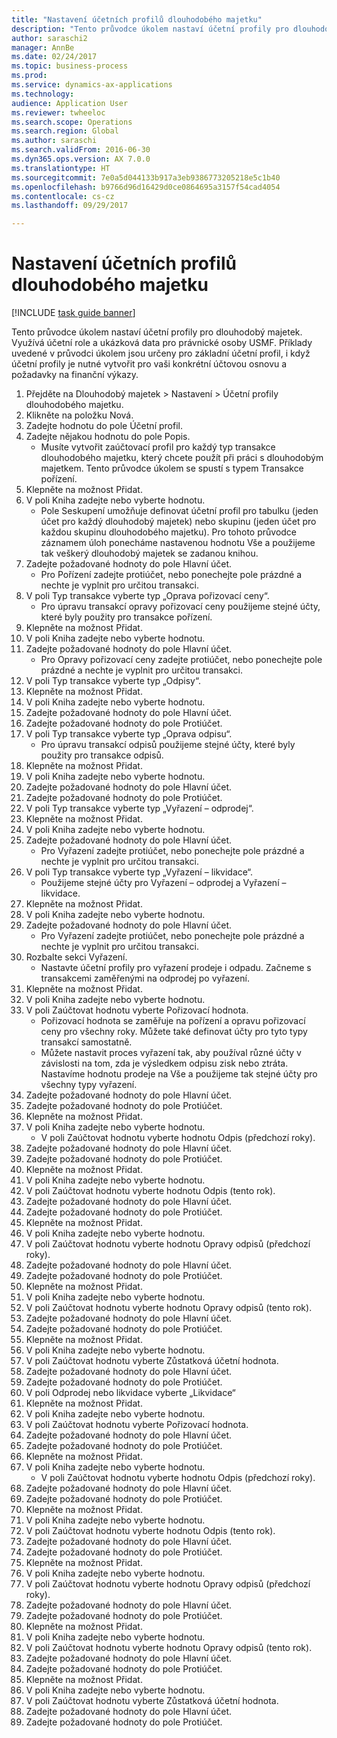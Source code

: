 ```yaml
--- 
title: "Nastavení účetních profilů dlouhodobého majetku"
description: "Tento průvodce úkolem nastaví účetní profily pro dlouhodobý majetek."
author: saraschi2
manager: AnnBe
ms.date: 02/24/2017
ms.topic: business-process
ms.prod: 
ms.service: dynamics-ax-applications
ms.technology: 
audience: Application User
ms.reviewer: twheeloc
ms.search.scope: Operations
ms.search.region: Global
ms.author: saraschi
ms.search.validFrom: 2016-06-30
ms.dyn365.ops.version: AX 7.0.0
ms.translationtype: HT
ms.sourcegitcommit: 7e0a5d044133b917a3eb9386773205218e5c1b40
ms.openlocfilehash: b9766d96d16429d0ce0864695a3157f54cad4054
ms.contentlocale: cs-cz
ms.lasthandoff: 09/29/2017

---
```

# <a name="set-up-fixed-asset-posting-profiles"></a>Nastavení účetních profilů dlouhodobého majetku

[!INCLUDE [task guide banner](../../includes/task-guide-banner.md)]

Tento průvodce úkolem nastaví účetní profily pro dlouhodobý majetek.  Využívá účetní role a ukázková data pro právnické osoby USMF.  Příklady uvedené v průvodci úkolem jsou určeny pro základní účetní profil, i když účetní profily je nutné vytvořit pro vaši konkrétní účtovou osnovu a požadavky na finanční výkazy.

1. Přejděte na Dlouhodobý majetek > Nastavení > Účetní profily dlouhodobého majetku.
2. Klikněte na položku Nová.
3. Zadejte hodnotu do pole Účetní profil.
4. Zadejte nějakou hodnotu do pole Popis.
    * Musíte vytvořit zaúčtovací profil pro každý typ transakce dlouhodobého majetku, který chcete použít při práci s dlouhodobým majetkem.  Tento průvodce úkolem se spustí s typem Transakce pořízení.  
5. Klepněte na možnost Přidat.
6. V poli Kniha zadejte nebo vyberte hodnotu.
    * Pole Seskupení umožňuje definovat účetní profil pro tabulku (jeden účet pro každý dlouhodobý majetek) nebo skupinu (jeden účet pro každou skupinu dlouhodobého majetku).  Pro tohoto průvodce záznamem úloh ponecháme nastavenou hodnotu Vše a použijeme tak veškerý dlouhodobý majetek se zadanou knihou.  
7. Zadejte požadované hodnoty do pole Hlavní účet.
    * Pro Pořízení zadejte protiúčet, nebo ponechejte pole prázdné a nechte je vyplnit pro určitou transakci.    
8. V poli Typ transakce vyberte typ „Oprava pořizovací ceny“.
    * Pro úpravu transakcí opravy pořizovací ceny použijeme stejné účty, které byly použity pro transakce pořízení.  
9. Klepněte na možnost Přidat.
10. V poli Kniha zadejte nebo vyberte hodnotu.
11. Zadejte požadované hodnoty do pole Hlavní účet.
    * Pro Opravy pořizovací ceny zadejte protiúčet, nebo ponechejte pole prázdné a nechte je vyplnit pro určitou transakci.    
12. V poli Typ transakce vyberte typ „Odpisy“.
13. Klepněte na možnost Přidat.
14. V poli Kniha zadejte nebo vyberte hodnotu.
15. Zadejte požadované hodnoty do pole Hlavní účet.
16. Zadejte požadované hodnoty do pole Protiúčet.
17. V poli Typ transakce vyberte typ „Oprava odpisu“.
    * Pro úpravu transakcí odpisů použijeme stejné účty, které byly použity pro transakce odpisů.  
18. Klepněte na možnost Přidat.
19. V poli Kniha zadejte nebo vyberte hodnotu.
20. Zadejte požadované hodnoty do pole Hlavní účet.
21. Zadejte požadované hodnoty do pole Protiúčet.
22. V poli Typ transakce vyberte typ „Vyřazení – odprodej“.
23. Klepněte na možnost Přidat.
24. V poli Kniha zadejte nebo vyberte hodnotu.
25. Zadejte požadované hodnoty do pole Hlavní účet.
    * Pro Vyřazení zadejte protiúčet, nebo ponechejte pole prázdné a nechte je vyplnit pro určitou transakci.  
26. V poli Typ transakce vyberte typ „Vyřazení – likvidace“.
    * Použijeme stejné účty pro Vyřazení – odprodej a Vyřazení – likvidace.  
27. Klepněte na možnost Přidat.
28. V poli Kniha zadejte nebo vyberte hodnotu.
29. Zadejte požadované hodnoty do pole Hlavní účet.
    * Pro Vyřazení zadejte protiúčet, nebo ponechejte pole prázdné a nechte je vyplnit pro určitou transakci.  
30. Rozbalte sekci Vyřazení.
    * Nastavte účetní profily pro vyřazení prodeje i odpadu.  Začneme s transakcemi zaměřenými na odprodej po vyřazení.  
31. Klepněte na možnost Přidat.
32. V poli Kniha zadejte nebo vyberte hodnotu.
33. V poli Zaúčtovat hodnotu vyberte Pořizovací hodnota.
    * Pořizovací hodnota se zaměřuje na pořízení a opravu pořizovací ceny pro všechny roky.  Můžete také definovat účty pro tyto typy transakcí samostatně.  
    * Můžete nastavit proces vyřazení tak, aby používal různé účty v závislosti na tom, zda je výsledkem odpisu zisk nebo ztráta.  Nastavíme hodnotu prodeje na Vše a použijeme tak stejné účty pro všechny typy vyřazení.  
34. Zadejte požadované hodnoty do pole Hlavní účet.
35. Zadejte požadované hodnoty do pole Protiúčet.
36. Klepněte na možnost Přidat.
37. V poli Kniha zadejte nebo vyberte hodnotu.
    * V poli Zaúčtovat hodnotu vyberte hodnotu Odpis (předchozí roky).  
38. Zadejte požadované hodnoty do pole Hlavní účet.
39. Zadejte požadované hodnoty do pole Protiúčet.
40. Klepněte na možnost Přidat.
41. V poli Kniha zadejte nebo vyberte hodnotu.
42. V poli Zaúčtovat hodnotu vyberte hodnotu Odpis (tento rok).
43. Zadejte požadované hodnoty do pole Hlavní účet.
44. Zadejte požadované hodnoty do pole Protiúčet.
45. Klepněte na možnost Přidat.
46. V poli Kniha zadejte nebo vyberte hodnotu.
47. V poli Zaúčtovat hodnotu vyberte hodnotu Opravy odpisů (předchozí roky).
48. Zadejte požadované hodnoty do pole Hlavní účet.
49. Zadejte požadované hodnoty do pole Protiúčet.
50. Klepněte na možnost Přidat.
51. V poli Kniha zadejte nebo vyberte hodnotu.
52. V poli Zaúčtovat hodnotu vyberte hodnotu Opravy odpisů (tento rok).
53. Zadejte požadované hodnoty do pole Hlavní účet.
54. Zadejte požadované hodnoty do pole Protiúčet.
55. Klepněte na možnost Přidat.
56. V poli Kniha zadejte nebo vyberte hodnotu.
57. V poli Zaúčtovat hodnotu vyberte Zůstatková účetní hodnota.
58. Zadejte požadované hodnoty do pole Hlavní účet.
59. Zadejte požadované hodnoty do pole Protiúčet.
60. V poli Odprodej nebo likvidace vyberte „Likvidace“
61. Klepněte na možnost Přidat.
62. V poli Kniha zadejte nebo vyberte hodnotu.
63. V poli Zaúčtovat hodnotu vyberte Pořizovací hodnota.
64. Zadejte požadované hodnoty do pole Hlavní účet.
65. Zadejte požadované hodnoty do pole Protiúčet.
66. Klepněte na možnost Přidat.
67. V poli Kniha zadejte nebo vyberte hodnotu.
    * V poli Zaúčtovat hodnotu vyberte hodnotu Odpis (předchozí roky).  
68. Zadejte požadované hodnoty do pole Hlavní účet.
69. Zadejte požadované hodnoty do pole Protiúčet.
70. Klepněte na možnost Přidat.
71. V poli Kniha zadejte nebo vyberte hodnotu.
72. V poli Zaúčtovat hodnotu vyberte hodnotu Odpis (tento rok).
73. Zadejte požadované hodnoty do pole Hlavní účet.
74. Zadejte požadované hodnoty do pole Protiúčet.
75. Klepněte na možnost Přidat.
76. V poli Kniha zadejte nebo vyberte hodnotu.
77. V poli Zaúčtovat hodnotu vyberte hodnotu Opravy odpisů (předchozí roky).
78. Zadejte požadované hodnoty do pole Hlavní účet.
79. Zadejte požadované hodnoty do pole Protiúčet.
80. Klepněte na možnost Přidat.
81. V poli Kniha zadejte nebo vyberte hodnotu.
82. V poli Zaúčtovat hodnotu vyberte hodnotu Opravy odpisů (tento rok).
83. Zadejte požadované hodnoty do pole Hlavní účet.
84. Zadejte požadované hodnoty do pole Protiúčet.
85. Klepněte na možnost Přidat.
86. V poli Kniha zadejte nebo vyberte hodnotu.
87. V poli Zaúčtovat hodnotu vyberte Zůstatková účetní hodnota.
88. Zadejte požadované hodnoty do pole Hlavní účet.
89. Zadejte požadované hodnoty do pole Protiúčet.


